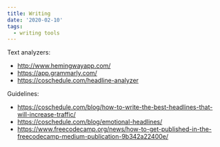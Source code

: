 ```yaml
---
title: Writing
date: '2020-02-10'
tags:
  - writing tools
---
```


Text analyzers:

- http://www.hemingwayapp.com/
- https://app.grammarly.com/
- https://coschedule.com/headline-analyzer

Guidelines:

- https://coschedule.com/blog/how-to-write-the-best-headlines-that-will-increase-traffic/
- https://coschedule.com/blog/emotional-headlines/
- https://www.freecodecamp.org/news/how-to-get-published-in-the-freecodecamp-medium-publication-9b342a22400e/
